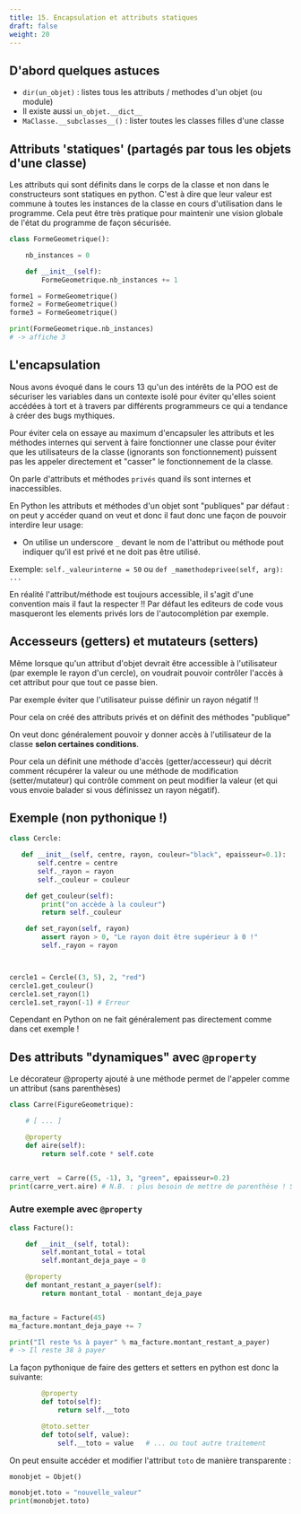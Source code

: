 ```yaml
---
title: 15. Encapsulation et attributs statiques
draft: false
weight: 20
---
```



## D'abord quelques astuces

- `dir(un_objet)` : listes tous les attributs / methodes d'un objet (ou module)
- Il existe aussi `un_objet.__dict__` 
- `MaClasse.__subclasses__()` : lister toutes les classes filles d'une classe


## Attributs 'statiques' (partagés par tous les objets d'une classe)

Les attributs qui sont définits dans le corps de la classe et non dans le constructeurs sont statiques en python. C'est à dire que leur valeur est commune à toutes les instances de la classe en cours d'utilisation dans le programme. Cela peut être très pratique pour maintenir une vision globale de l'état du programme de façon sécurisée.

```python
class FormeGeometrique():

    nb_instances = 0

    def __init__(self):
        FormeGeometrique.nb_instances += 1

forme1 = FormeGeometrique()
forme2 = FormeGeometrique()
forme3 = FormeGeometrique()

print(FormeGeometrique.nb_instances)
# -> affiche 3
```

<!-- 
TODO méthodes statiques et méthodes de classe
-->

## L'encapsulation

Nous avons évoqué dans le cours 13 qu'un des intérêts de la POO est de sécuriser les variables dans un contexte isolé pour éviter qu'elles soient accédées à tort et à travers par différents programmeurs ce qui a tendance à créer des bugs mythiques.

Pour éviter cela on essaye au maximum d'encapsuler les attributs et les méthodes internes qui servent à faire fonctionner une classe pour éviter que les utilisateurs de la classe (ignorants son fonctionnement) puissent pas les appeler directement et "casser" le fonctionnement de la classe.

On parle d'attributs et méthodes `privés` quand ils sont internes et inaccessibles.

En Python les attributs et méthodes d'un objet sont "publiques" par défaut : on peut y accéder quand on veut et donc il faut donc une façon de pouvoir interdire leur usage:

- On utilise un underscore `_` devant le nom de l'attribut ou méthode pout indiquer qu'il est privé et ne doit pas être utilisé.

Exemple: `self._valeurinterne = 50` ou `def _mamethodeprivee(self, arg): ...`

En réalité l'attribut/méthode est toujours accessible, il s'agit d'une convention mais il faut la respecter !! Par défaut les editeurs de code vous masqueront les elements privés lors de l'autocomplétion par exemple.

## Accesseurs (getters) et mutateurs (setters)

Même lorsque qu'un attribut d'objet devrait être accessible à l'utilisateur (par exemple le rayon d'un cercle), on voudrait pouvoir contrôler l'accès à cet attribut pour que tout ce passe bien. 

Par exemple éviter que l'utilisateur puisse définir un rayon négatif !!

Pour cela on créé des attributs privés et on définit des méthodes "publique"

On veut donc généralement pouvoir y donner accès à l'utilisateur de la classe **selon certaines conditions**.

Pour cela un définit une méthode d'accès (getter/accesseur) qui décrit comment récupérer la valeur ou une méthode de modification (setter/mutateur) qui contrôle comment on peut modifier la valeur (et qui vous envoie balader si vous définissez un rayon négatif).

## Exemple (non pythonique !)

```python
class Cercle:

   def __init__(self, centre, rayon, couleur="black", epaisseur=0.1):
       self.centre = centre
       self._rayon = rayon
       self._couleur = couleur

    def get_couleur(self):
        print("on accède à la couleur")
        return self._couleur

    def set_rayon(self, rayon)
        assert rayon > 0, "Le rayon doit être supérieur à 0 !"
        self._rayon = rayon



cercle1 = Cercle((3, 5), 2, "red")
cercle1.get_couleur()
cercle1.set_rayon(1)
cercle1.set_rayon(-1) # Erreur
```

Cependant en Python on ne fait généralement pas directement comme dans cet exemple !

##  Des attributs "dynamiques" avec `@property`

Le décorateur @property ajouté à une méthode permet de l'appeler comme un attribut (sans parenthèses)

```python
class Carre(FigureGeometrique):

    # [ ... ]

    @property
    def aire(self):
        return self.cote * self.cote


carre_vert  = Carre((5, -1), 3, "green", epaisseur=0.2)
print(carre_vert.aire) # N.B. : plus besoin de mettre de parenthèse ! Se comporte comme un attribut
```

### Autre exemple avec `@property`

```python
class Facture():

    def __init__(self, total):
        self.montant_total = total
        self.montant_deja_paye = 0

    @property
    def montant_restant_a_payer(self):
        return montant_total - montant_deja_paye


ma_facture = Facture(45)
ma_facture.montant_deja_paye += 7

print("Il reste %s à payer" % ma_facture.montant_restant_a_payer)
# -> Il reste 38 à payer
```

La façon pythonique de faire des getters et setters en python est donc la suivante:

```python
        @property
        def toto(self):
            return self.__toto

        @toto.setter
        def toto(self, value):
            self.__toto = value   # ... ou tout autre traitement
```

On peut ensuite accéder et modifier l'attribut `toto` de manière transparente : 

```python
monobjet = Objet()

monobjet.toto = "nouvelle_valeur"
print(monobjet.toto)
